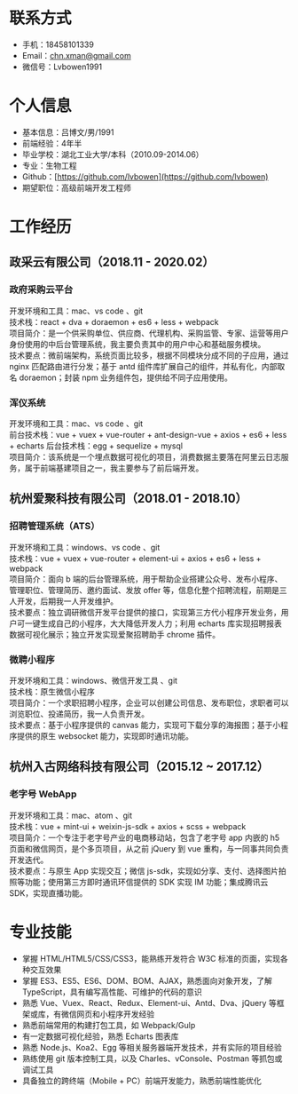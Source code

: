 # 联系方式
  - 手机：18458101339
  - Email：chn.xman@gmail.com
  - 微信号：Lvbowen1991

# 个人信息
  - 基本信息：吕博文/男/1991
  - 前端经验：4年半
  - 毕业学校：湖北工业大学/本科（2010.09-2014.06）
  - 专业：生物工程
  - Github：[https://github.com/lvbowen](https://github.com/lvbowen)
  - 期望职位：高级前端开发工程师

# 工作经历

## 政采云有限公司（2018.11 - 2020.02）

### 政府采购云平台
开发环境和工具：mac、vs code 、git   
技术栈：react + dva + doraemon + es6 + less + webpack  
项目简介：是一个供采购单位、供应商、代理机构、采购监管、专家、运营等用户身份使用的中后台管理系统，我主要负责其中的用户中心和基础服务模块。  
技术要点：微前端架构，系统页面比较多，根据不同模块分成不同的子应用，通过 nginx 匹配路由进行分发；基于 antd 组件库扩展自己的组件，并私有化，内部取名 doraemon；封装 npm 业务组件包，提供给不同子应用使用。  

### 浑仪系统
开发环境和工具：mac、vs code 、git  
前台技术栈：vue + vuex + vue-router + ant-design-vue + axios + es6 + less + echarts
后台技术栈：egg + sequelize + mysql  
项目简介：该系统是一个埋点数据可视化的项目，消费数据主要落在阿里云日志服务，属于前端基建项目之一，我主要参与了前后端开发。

## 杭州爱聚科技有限公司（2018.01 - 2018.10）

### 招聘管理系统（ATS）
开发环境和工具：windows、vs code 、git  
技术栈：vue + vuex + vue-router + element-ui + axios + es6 + less + webpack  
项目简介：面向 b 端的后台管理系统，用于帮助企业搭建公众号、发布小程序、管理职位、管理简历、邀约面试、发放 offer 等，信息化整个招聘流程，前期是三人开发，后期我一人开发维护。  
技术要点：独立调研微信开发平台提供的接口，实现第三方代小程序开发业务，用户可一键生成自己的小程序，大大降低开发人力；利用 echarts 库实现招聘报表数据可视化展示；独立开发实现爱聚招聘助手 chrome 插件。

### 微聘小程序
开发环境和工具：windows、微信开发工具 、git  
技术栈：原生微信小程序  
项目简介：一个求职招聘小程序，企业可以创建公司信息、发布职位，求职者可以浏览职位、投递简历，我一人负责开发。   
技术要点：基于小程序提供的 canvas 能力，实现可下载分享的海报图；基于小程序提供的原生 websocket 能力，实现即时通讯功能。

## 杭州入古网络科技有限公司（2015.12 ~ 2017.12）
### 老字号 WebApp
开发环境和工具：mac、atom 、git  
技术栈：vue + mint-ui + weixin-js-sdk + axios + scss + webpack  
项目简介：一个专注于老字号产业的电商移动站，包含了老字号 app 内嵌的 h5 页面和微信网页，是个多页项目，从之前 jQuery 到 vue 重构，与一同事共同负责开发迭代。  
技术要点：与原生 App 实现交互；微信 js-sdk，实现如分享、支付、选择图片拍照等功能；使用第三方即时通讯环信提供的 SDK 实现 IM 功能；集成腾讯云 SDK，实现直播功能。  

# 专业技能
- 掌握 HTML/HTML5/CSS/CSS3，能熟练开发符合 W3C 标准的页面，实现各种交互效果
- 掌握 ES3、ES5、ES6、DOM、BOM、AJAX，熟悉面向对象开发，了解 TypeScript，具有编写高性能、可维护的代码的意识
- 熟悉 Vue、Vuex、React、Redux、Element-ui、Antd、Dva、jQuery 等框架或库，有微信网页和小程序开发经验
- 熟悉前端常用的构建打包工具，如 Webpack/Gulp
- 有一定数据可视化经验，熟悉 Echarts 图表库
- 熟悉 Node.js、Koa2、Egg 等相关服务器端开发技术，并有实际的项目经验
- 熟练使用 git 版本控制工具，以及 Charles、vConsole、Postman 等抓包或调试工具
- 具备独立的跨终端（Mobile + PC）前端开发能力，熟悉前端性能优化